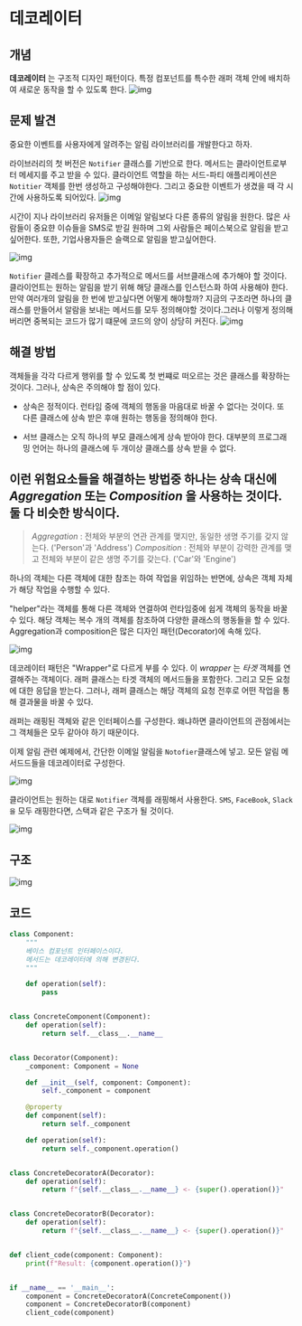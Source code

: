 # 데코레이터

## 개념

**데코레이터** 는 구조적 디자인 패턴이다. 특정 컴포넌트를 특수한 래퍼 객체 안에 배치하여 새로운 동작을 할 수 있도록 한다.
![img](https://refactoring.guru/images/patterns/content/decorator/decorator-2x.png)

## 문제 발견

중요한 이벤트를 사용자에게 알려주는 알림 라이브러리를 개발한다고 하자.

라이브러리의 첫 버전은 `Notifier` 클래스를 기반으로 한다. 메서드는 클라이언트로부터 메세지를 주고 받을 수 있다. 클라이언트 역할을 하는 서드-파티 애플리케이션은 `Notitier` 객체를 한번 생성하고 구성해야한다. 그리고 중요한 이벤트가 생겼을 때 각 시간에 사용하도록 되어있다.
![img](https://refactoring.guru/images/patterns/diagrams/decorator/problem1-en-2x.png)

시간이 지나 라이브러리 유저들은 이메일 알림보다 다른 종류의 알림을 원한다. 많은 사람들이 중요햔 이슈들을 SMS로 받길 원하며 그외 사람들은 페이스북으로 알림을 받고싶어한다. 또한, 기업사용자들은 슬랙으로 알림을 받고싶어한다.

![img](https://refactoring.guru/images/patterns/diagrams/decorator/problem2-2x.png)

`Notifier` 클레스를 확장하고 추가적으로 메서드를 서브클래스에 추가해야 할 것이다. 클라이언트는 원하는 알림을 받기 위해 해당 클래스를 인스턴스화 하여 사용해야 한다.
만약 여러개의 알림을 한 번에 받고싶다면 어떻게 해야할까?
지금의 구조라면 하나의 클래스를 만들어서 알람을 보내는 메서드를 모두 정의해야할 것이다.그러나 이렇게 정의해버리면 중복되는 코드가 많기 떄문에 코드의 양이 상당히 커진다.
![img](https://refactoring.guru/images/patterns/diagrams/decorator/problem3-2x.png)

## 해결 방법

객체들을 각각 다르게 행위를 할 수 있도록 첫 번쨰로 떠오르는 것은 클래스를 확장하는 것이다. 그러나, 상속은 주의해야 할 점이 있다.

- 상속은 정적이다. 런타임 중에 객체의 행동을 마음대로 바꿀 수 없다는 것이다. 또 다른 클래스에 상속 받은 후애 원하는 행동을 정의해야 한다.

- 서브 클래스는 오직 하나의 부모 클래스에게 상속 받아야 한다. 대부분의 프로그래밍 언어는 하나의 클래스에 두 개이상 클래스를 상속 받을 수 없다.

## 이런 위험요소들을 해결하는 방법중 하나는 상속 대신에 _Aggregation_ 또는 _Composition_ 을 사용하는 것이다. 둘 다 비슷한 방식이다.

> _Aggregation_ : 전체와 부분의 연관 관계를 맺지만, 동일한 생명 주기를 갖지 않는다. ('Person'과 'Address')
> _Composition_ : 전체와 부분이 강력한 관계를 맺고 전체와 부분이 같은 생명 주기를 갖는다. ('Car'와 'Engine')

하나의 객체는 다른 객체에 대한 참조는 하여 작업을 위임하는 반면에, 상속은 객체 자체가 해당 작업을 수행할 수 있다.

"helper"라는 객체를 통해 다른 객체와 연결하여 런타임중에 쉽게 객체의 동작을 바꿀 수 있다. 해당 객체는 복수 개의 객체를 참조하여 다양한 클래스의 행동들을 할 수 있다. Aggregation과 composition은 많은 디자인 패턴(Decorator)에 속해 있다.

![img](https://refactoring.guru/images/patterns/diagrams/decorator/solution1-en-2x.png)

데코레이터 패턴은 "Wrapper"로 다르게 부를 수 있다. 이 _wrapper_ 는 _타겟_ 객체를 연결해주는 객체이다. 래퍼 클래스는 타겟 객체의 메서드들을 포함한다. 그리고 모든 요청에 대한 응답을 받는다. 그러나, 래퍼 클래스는 해당 객체의 요청 전후로 어떤 작업을 통해 결과물을 바꿀 수 있다.

래퍼는 래핑된 객체와 같은 인터페이스를 구성한다. 왜냐하면 클라이언트의 관점에서는 그 객체들은 모두 같아야 하기 때문이다.

이제 알림 관련 예제에서, 간단한 이메일 알림을 `Notofier`클래스에 넣고. 모든 알림 메서드드들을 데코레이터로 구성한다.

![img](https://refactoring.guru/images/patterns/diagrams/decorator/solution2-2x.png?id=a7855fa704955b432240)

클라이언트는 원하는 대로 `Notifier` 객체를 래핑해서 사용한다. `SMS`, `FaceBook`, `Slack을` 모두 래핑한다면, 스택과 같은 구조가 될 것이다.

![img](https://refactoring.guru/images/patterns/diagrams/decorator/solution3-en-2x.png?id=9a4ef2b4267685a83d02)

## 구조

![img](https://refactoring.guru/images/patterns/diagrams/decorator/structure-indexed-2x.png?id=2733e7d0e322bfb2f150)

## 코드

```python
class Component:
    """
    베이스 컴포넌트 인터페이스이다.
    메서드는 데코레이터에 의해 변경된다.
    """

    def operation(self):
        pass


class ConcreteComponent(Component):
    def operation(self):
        return self.__class__.__name__


class Decorator(Component):
    _component: Component = None

    def __init__(self, component: Component):
        self._component = component

    @property
    def component(self):
        return self._component

    def operation(self):
        return self._component.operation()


class ConcreteDecoratorA(Decorator):
    def operation(self):
        return f"{self.__class__.__name__} <- {super().operation()}"


class ConcreteDecoratorB(Decorator):
    def operation(self):
        return f"{self.__class__.__name__} <- {super().operation()}"


def client_code(component: Component):
    print(f"Result: {component.operation()}")


if __name__ == '__main__':
    component = ConcreteDecoratorA(ConcreteComponent())
    component = ConcreteDecoratorB(component)
    client_code(component)
```
